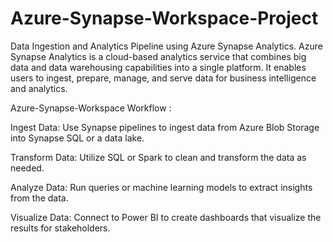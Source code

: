 # Azure-Synapse-Workspace-Project

Data Ingestion and Analytics Pipeline using Azure Synapse Analytics.
Azure Synapse Analytics is a cloud-based analytics service that combines big data and data warehousing capabilities into a single platform. It enables users to ingest, prepare, manage, and serve data for business intelligence and analytics. 

Azure-Synapse-Workspace Workflow :

Ingest Data: Use Synapse pipelines to ingest data from Azure Blob Storage into Synapse SQL or a data lake.

Transform Data: Utilize SQL or Spark to clean and transform the data as needed.

Analyze Data: Run queries or machine learning models to extract insights from the data.

Visualize Data: Connect to Power BI to create dashboards that visualize the results for stakeholders.
